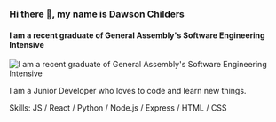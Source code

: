 ### Hi there 👋, my name is Dawson Childers
#### I am a recent graduate of General Assembly's Software Engineering Intensive
![I am a recent graduate of General Assembly's Software Engineering Intensive](https://arturssmirnovs.github.io/github-profile-readme-generator/images/banner.png)

I am a Junior Developer who loves to code and learn new things. 

Skills: JS / React / Python / Node.js / Express / HTML / CSS



